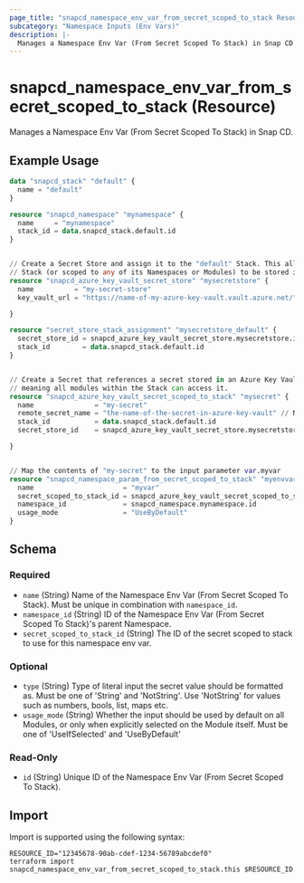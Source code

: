 ```yaml
---
page_title: "snapcd_namespace_env_var_from_secret_scoped_to_stack Resource - snapcd"
subcategory: "Namespace Inputs (Env Vars)"
description: |-
  Manages a Namespace Env Var (From Secret Scoped To Stack) in Snap CD.
---
```


# snapcd_namespace_env_var_from_secret_scoped_to_stack (Resource)

Manages a Namespace Env Var (From Secret Scoped To Stack) in Snap CD.


## Example Usage

```terraform
data "snapcd_stack" "default" {
  name = "default"
}

resource "snapcd_namespace" "mynamespace" {
  name     = "mynamespace"
  stack_id = data.snapcd_stack.default.id
}


// Create a Secret Store and assign it to the "default" Stack. This allows secrets scoped to the "default"
// Stack (or scoped to any of its Namespaces or Modules) to be stored in this Secret Store
resource "snapcd_azure_key_vault_secret_store" "mysecretstore" {
  name          = "my-secret-store"
  key_vault_url = "https://name-of-my-azure-key-vault.vault.azure.net/"

}

resource "secret_store_stack_assignment" "mysecretstore_default" {
  secret_store_id = snapcd_azure_key_vault_secret_store.mysecretstore.id
  stack_id        = data.snapcd_stack.default.id
}


// Create a Secret that references a secret stored in an Azure Key Vault. Scope the Secret to the "default" Stack, 
// meaning all modules within the Stack can access it.
resource "snapcd_azure_key_vault_secret_scoped_to_stack" "mysecret" {
  name               = "my-secret"
  remote_secret_name = "the-name-of-the-secret-in-azure-key-vault" // NOTE this secret must created in the Azure Key Vault separately
  stack_id           = data.snapcd_stack.default.id
  secret_store_id    = snapcd_azure_key_vault_secret_store.mysecretstore.id

}


// Map the contents of "my-secret" to the input parameter var.myvar
resource "snapcd_namespace_param_from_secret_scoped_to_stack" "myenvvar" {
  name                      = "myvar"
  secret_scoped_to_stack_id = snapcd_azure_key_vault_secret_scoped_to_stack.mysecret.id
  namespace_id              = snapcd_namespace.mynamespace.id
  usage_mode                = "UseByDefault"
}
```

<!-- schema generated by tfplugindocs -->
## Schema

### Required

- `name` (String) Name of the Namespace Env Var (From Secret Scoped To Stack).  Must be unique in combination with `namespace_id`.
- `namespace_id` (String) ID of the Namespace Env Var (From Secret Scoped To Stack)'s parent Namespace.
- `secret_scoped_to_stack_id` (String) The ID of the secret scoped to stack to use for this namespace env var.

### Optional

- `type` (String) Type of literal input the secret value should be formatted as. Must be one of 'String' and 'NotString'. Use 'NotString' for values such as numbers, bools, list, maps etc.
- `usage_mode` (String) Whether the input should be used by default on all Modules, or only when explicitly selected on the Module itself. Must be one of 'UseIfSelected' and 'UseByDefault'

### Read-Only

- `id` (String) Unique ID of the Namespace Env Var (From Secret Scoped To Stack).

## Import

Import is supported using the following syntax:

```shell
RESOURCE_ID="12345678-90ab-cdef-1234-56789abcdef0"
terraform import snapcd_namespace_env_var_from_secret_scoped_to_stack.this $RESOURCE_ID
```
